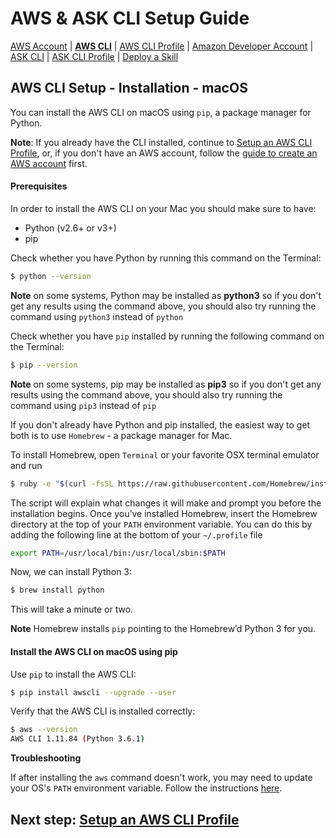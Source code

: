 # AWS & ASK CLI Setup Guide
[AWS Account](new-aws-account.md) | **[AWS CLI](aws-cli-setup-intro.md)** | [AWS CLI Profile](aws-cli-setup-profile.md) | [Amazon Developer Account](dev-portal-intro.md) | [ASK CLI](ask-cli-setup-intro.md) | [ASK CLI Profile](ask-cli-setup-profile.md) | [Deploy a Skill](deploy-sample-skill.md)




## AWS CLI Setup - Installation - macOS

You can install the AWS CLI on macOS using `pip`, a package manager for Python.

**Note**: If you already have the CLI installed, continue to [Setup an AWS CLI Profile](aws-cli-setup-profile.md), or, if you don't have an AWS account, follow the [guide to create an AWS account](new-aws-account.md) first.



#### Prerequisites

In order to install the AWS CLI on your Mac you should make sure to have:

* Python (v2.6+ or v3+)
* pip 

Check whether you have Python by running this command on the Terminal:

```bash
$ python --version
```

**Note** on some systems, Python may be installed as **python3** so if you don't get any results using the command above, you should also try running the command using `python3` instead of `python`



Check whether you have `pip` installed by running the following command on the Terminal:

```bash
$ pip --version
```

**Note** on some systems, pip may be installed as **pip3** so if you don't get any results using the command above, you should also try running the command using `pip3` instead of `pip`



If you don't already have Python and pip installed, the easiest way to get both is to use `Homebrew` - a package manager for Mac.

To install Homebrew, open `Terminal` or your favorite OSX terminal emulator and run

```bash
$ ruby -e "$(curl -fsSL https://raw.githubusercontent.com/Homebrew/install/master/install)"
```

The script will explain what changes it will make and prompt you before the installation begins. Once you’ve installed Homebrew, insert the Homebrew directory at the top of your `PATH` environment variable. You can do this by adding the following line at the bottom of your `~/.profile` file

```bash
export PATH=/usr/local/bin:/usr/local/sbin:$PATH
```

Now, we can install Python 3:

```bash
$ brew install python
```

This will take a minute or two. 

**Note** Homebrew installs `pip` pointing to the Homebrew’d Python 3 for you.



#### Install the AWS CLI on macOS using pip

Use `pip` to install the AWS CLI:

```bash
$ pip install awscli --upgrade --user
```



Verify that the AWS CLI is installed correctly:

```bash
$ aws --version
AWS CLI 1.11.84 (Python 3.6.1)
```





**Troubleshooting**

If after installing the `aws` command doesn't work, you may need to update your OS's `PATH` environment variable. Follow the instructions [here](https://docs.aws.amazon.com/cli/latest/userguide/cli-install-macos.md#awscli-install-osx-path).



## Next step: [Setup an AWS CLI Profile](aws-cli-setup-profile.md)

